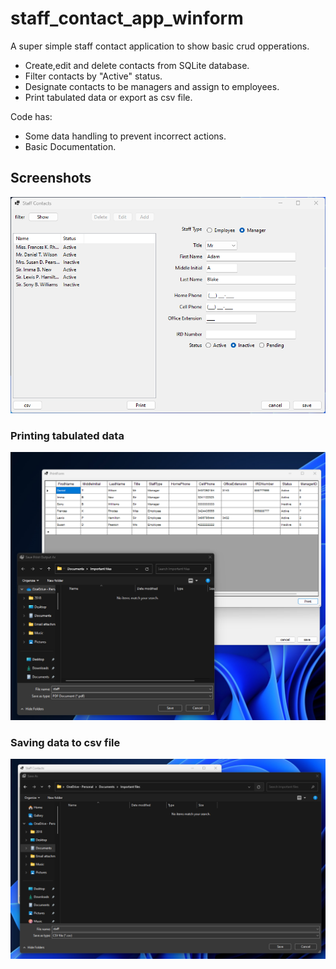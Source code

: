 # staff_contact_app_winform

A super simple staff contact application to show basic crud opperations.
* Create,edit and delete contacts from SQLite database.
* Filter contacts by "Active" status.
* Designate contacts to be managers and assign to employees.
* Print tabulated data or export as csv file.

Code has:
* Some data handling to prevent incorrect actions.
* Basic Documentation.

## Screenshots
![adding new contact](./readme.assets/adding_new.png)

### Printing tabulated data
![dialog box to print to file](./readme.assets/print_to_file.png)

### Saving data to csv file
![dialog box to save to file](./readme.assets/saving_to_files.csv.png)
